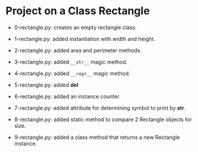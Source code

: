 # Project on a Class Rectangle

* 0-rectangle.py: creates an empty rectangle class.

* 1-rectangle.py: added instantiation with width and height.

* 2-rectangle.py: added area and perimeter methods.

* 3-rectangle.py: added ``__str__`` magic method.

* 4-rectangle.py: added ``__repr__`` magic method.

* 5-rectangle.py: added __del__

* 6-rectangle.py: added an instance counter.

* 7-rectangle.py: added attribute for determining symbol to print by __str__.

* 8-rectangle.py: added static method to compare 2 Rectangle objects for size.

* 9-rectangle.py: added a class method that returns a new Rectangle instance.
